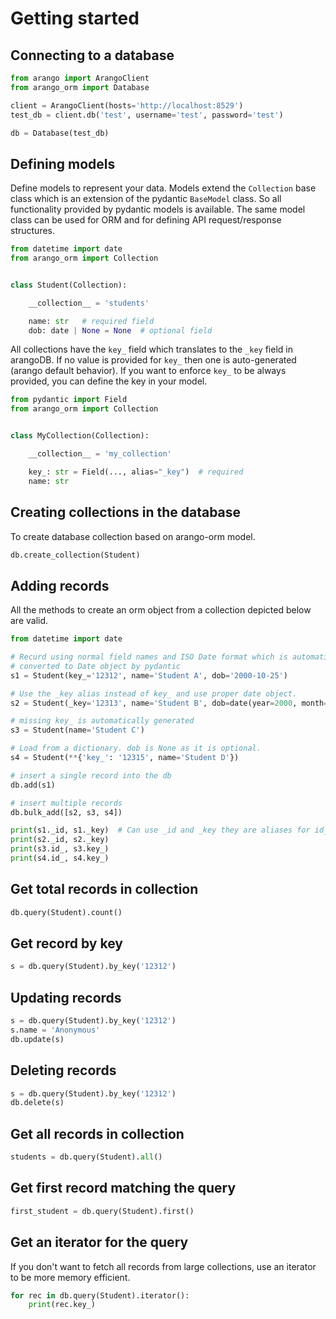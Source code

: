 # Getting started

## Connecting to a database

```python
from arango import ArangoClient
from arango_orm import Database

client = ArangoClient(hosts='http://localhost:8529')
test_db = client.db('test', username='test', password='test')

db = Database(test_db)
```

## Defining models

Define models to represent your data. Models extend the `Collection` base class which is an extension of the pydantic `BaseModel` class. So all functionality provided by pydantic models is available. The same model class can be used for ORM and for defining API request/response structures.

```python
from datetime import date
from arango_orm import Collection


class Student(Collection):

    __collection__ = 'students'

    name: str   # required field
    dob: date | None = None  # optional field
```

All collections have the `key_` field which translates to the `_key` field in arangoDB. If no value is provided for `key_` then one is auto-generated (arango default behavior). If you want to enforce `key_` to be always provided, you can define the key in your model.

```python
from pydantic import Field
from arango_orm import Collection


class MyCollection(Collection):

    __collection__ = 'my_collection'

    key_: str = Field(..., alias="_key")  # required
    name: str
```


## Creating collections in the database

To create database collection based on arango-orm model.

```python
db.create_collection(Student)
```


## Adding records

All the methods to create an orm object from a collection depicted below are valid.

```python
from datetime import date

# Recurd using normal field names and ISO Date format which is automatically
# converted to Date object by pydantic
s1 = Student(key_='12312', name='Student A', dob='2000-10-25')

# Use the _key alias instead of key_ and use proper date object.
s2 = Student(_key='12313', name='Student B', dob=date(year=2000, month=9, day=12))

# missing key_ is automatically generated
s3 = Student(name='Student C')

# Load from a dictionary. dob is None as it is optional.
s4 = Student(**{'key_': '12315', name='Student D'})

# insert a single record into the db
db.add(s1)

# insert multiple records
db.bulk_add([s2, s3, s4])

print(s1._id, s1._key)  # Can use _id and _key they are aliases for id_ and key_
print(s2._id, s2._key)
print(s3.id_, s3.key_)
print(s4.id_, s4.key_)
```

## Get total records in collection

```python
db.query(Student).count()
```

## Get record by key

```python
s = db.query(Student).by_key('12312')
```

## Updating records

```python
s = db.query(Student).by_key('12312')
s.name = 'Anonymous'
db.update(s)
```

## Deleting records

```python
s = db.query(Student).by_key('12312')
db.delete(s)
```

## Get all records in collection

```python
students = db.query(Student).all()
```

## Get first record matching the query

```python
first_student = db.query(Student).first()
```

## Get an iterator for the query

If you don't want to fetch all records from large collections, use an iterator to be more memory efficient.

```python
for rec in db.query(Student).iterator():
    print(rec.key_)
```
